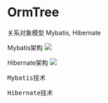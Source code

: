 # OrmTree
关系对象模型  Mybatis, Hibernate

Mybatis架构
![](https://i.imgur.com/7VhdtOr.png)

Hibernate架构
![](https://i.imgur.com/4KttPgt.png)

<pre>
Mybatis技术
</pre>

<pre>
Hibernate技术
</pre>

